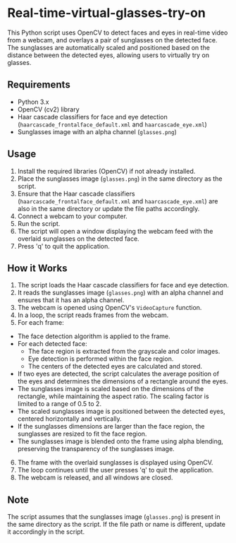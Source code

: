 # Real-time-virtual-glasses-try-on

This Python script uses OpenCV to detect faces and eyes in real-time video from a webcam, and overlays a pair of sunglasses on the detected face. The sunglasses are automatically scaled and positioned based on the distance between the detected eyes, allowing users to virtually try on glasses.

## Requirements

- Python 3.x
- OpenCV (cv2) library
- Haar cascade classifiers for face and eye detection (`haarcascade_frontalface_default.xml` and `haarcascade_eye.xml`)
- Sunglasses image with an alpha channel (`glasses.png`)

## Usage

1. Install the required libraries (OpenCV) if not already installed.
2. Place the sunglasses image (`glasses.png`) in the same directory as the script.
3. Ensure that the Haar cascade classifiers (`haarcascade_frontalface_default.xml` and `haarcascade_eye.xml`) are also in the same directory or update the file paths accordingly.
4. Connect a webcam to your computer.
5. Run the script.
6. The script will open a window displaying the webcam feed with the overlaid sunglasses on the detected face.
7. Press 'q' to quit the application.

## How it Works

1. The script loads the Haar cascade classifiers for face and eye detection.
2. It reads the sunglasses image (`glasses.png`) with an alpha channel and ensures that it has an alpha channel.
3. The webcam is opened using OpenCV's `VideoCapture` function.
4. In a loop, the script reads frames from the webcam.
5. For each frame:
  - The face detection algorithm is applied to the frame.
  - For each detected face:
    - The face region is extracted from the grayscale and color images.
    - Eye detection is performed within the face region.
    - The centers of the detected eyes are calculated and stored.
  - If two eyes are detected, the script calculates the average position of the eyes and determines the dimensions of a rectangle around the eyes.
  - The sunglasses image is scaled based on the dimensions of the rectangle, while maintaining the aspect ratio. The scaling factor is limited to a range of 0.5 to 2.
  - The scaled sunglasses image is positioned between the detected eyes, centered horizontally and vertically.
  - If the sunglasses dimensions are larger than the face region, the sunglasses are resized to fit the face region.
  - The sunglasses image is blended onto the frame using alpha blending, preserving the transparency of the sunglasses image.
6. The frame with the overlaid sunglasses is displayed using OpenCV.
7. The loop continues until the user presses 'q' to quit the application.
8. The webcam is released, and all windows are closed.

## Note

The script assumes that the sunglasses image (`glasses.png`) is present in the same directory as the script. If the file path or name is different, update it accordingly in the script.
